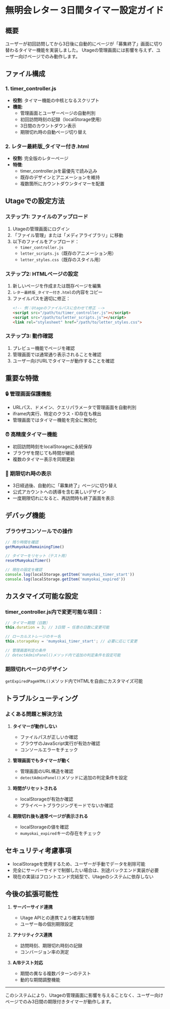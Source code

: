 # 無明会レター 3日間タイマー設定ガイド

## 概要
ユーザーが初回訪問してから3日後に自動的にページが「募集終了」画面に切り替わるタイマー機能を実装しました。
Utageの管理画面には影響を与えず、ユーザー向けページでのみ動作します。

## ファイル構成

### 1. timer_controller.js
- **役割**: タイマー機能の中核となるスクリプト
- **機能**: 
  - 管理画面とユーザーページの自動判別
  - 初回訪問時刻の記録（localStorage使用）
  - 3日間のカウントダウン表示
  - 期限切れ時の自動ページ切り替え

### 2. レター最終版_タイマー付き.html
- **役割**: 完全版のレターページ
- **特徴**: 
  - timer_controller.jsを最優先で読み込み
  - 既存のデザインとアニメーションを維持
  - 複数箇所にカウントダウンタイマーを配置

## Utageでの設定方法

### ステップ1: ファイルのアップロード
1. Utageの管理画面にログイン
2. 「ファイル管理」または「メディアライブラリ」に移動
3. 以下のファイルをアップロード：
   - `timer_controller.js`
   - `letter_scripts.js`（既存のアニメーション用）
   - `letter_styles.css`（既存のスタイル用）

### ステップ2: HTMLページの設定
1. 新しいページを作成または既存ページを編集
2. `レター最終版_タイマー付き.html`の内容をコピー
3. ファイルパスを適切に修正：
   ```html
   <!-- 例：Utageのファイルパスに合わせて修正 -->
   <script src="/path/to/timer_controller.js"></script>
   <script src="/path/to/letter_scripts.js"></script>
   <link rel="stylesheet" href="/path/to/letter_styles.css">
   ```

### ステップ3: 動作確認
1. プレビュー機能でページを確認
2. 管理画面では通常通り表示されることを確認
3. ユーザー向けURLでタイマーが動作することを確認

## 重要な特徴

### 🔒 管理画面保護機能
- URLパス、ドメイン、クエリパラメータで管理画面を自動判別
- iframe内実行、特定のクラス・ID存在も検出
- 管理画面ではタイマー機能を完全に無効化

### ⏰ 高精度タイマー機能
- 初回訪問時刻をlocalStorageに永続保存
- ブラウザを閉じても時間が継続
- 複数のタイマー表示を同期更新

### 🎨 期限切れ時の表示
- 3日経過後、自動的に「募集終了」ページに切り替え
- 公式アカウントへの誘導を含む美しいデザイン
- 一度期限切れになると、再訪問時も終了画面を表示

## デバッグ機能

### ブラウザコンソールでの操作
```javascript
// 残り時間を確認
getMumyokaiRemainingTime()

// タイマーをリセット（テスト用）
resetMumyokaiTimer()

// 現在の設定を確認
console.log(localStorage.getItem('mumyokai_timer_start'))
console.log(localStorage.getItem('mumyokai_expired'))
```

## カスタマイズ可能な設定

### timer_controller.js内で変更可能な項目：

```javascript
// タイマー期間（日数）
this.duration = 3; // 3日間 → 任意の日数に変更可能

// ローカルストレージのキー名
this.storageKey = 'mumyokai_timer_start'; // 必要に応じて変更

// 管理画面判定の条件
// detectAdminPanel()メソッド内で追加の判定条件を設定可能
```

### 期限切れページのデザイン
`getExpiredPageHTML()`メソッド内でHTMLを自由にカスタマイズ可能

## トラブルシューティング

### よくある問題と解決方法

1. **タイマーが動作しない**
   - ファイルパスが正しいか確認
   - ブラウザのJavaScript実行が有効か確認
   - コンソールエラーをチェック

2. **管理画面でもタイマーが動く**
   - 管理画面のURL構造を確認
   - `detectAdminPanel()`メソッドに追加の判定条件を設定

3. **時間がリセットされる**
   - localStorageが有効か確認
   - プライベートブラウジングモードでないか確認

4. **期限切れ後も通常ページが表示される**
   - localStorageの値を確認
   - `mumyokai_expired`キーの存在をチェック

## セキュリティ考慮事項

- localStorageを使用するため、ユーザーが手動でデータを削除可能
- 完全にサーバーサイドで制御したい場合は、別途バックエンド実装が必要
- 現在の実装はフロントエンド完結型で、Utageのシステムに依存しない

## 今後の拡張可能性

1. **サーバーサイド連携**
   - Utage APIとの連携でより確実な制御
   - ユーザー毎の個別期限設定

2. **アナリティクス連携**
   - 訪問時刻、期限切れ時刻の記録
   - コンバージョン率の測定

3. **A/Bテスト対応**
   - 期間の異なる複数パターンのテスト
   - 動的な期間調整機能

---

このシステムにより、Utageの管理画面に影響を与えることなく、ユーザー向けページでのみ3日間の期限付きタイマーが動作します。

